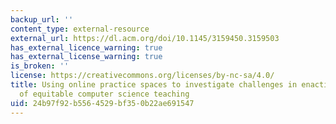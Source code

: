 ```yaml
---
backup_url: ''
content_type: external-resource
external_url: https://dl.acm.org/doi/10.1145/3159450.3159503
has_external_licence_warning: true
has_external_license_warning: true
is_broken: ''
license: https://creativecommons.org/licenses/by-nc-sa/4.0/
title: Using online practice spaces to investigate challenges in enacting principles
  of equitable computer science teaching
uid: 24b97f92-b556-4529-bf35-0b22ae691547
---
```

